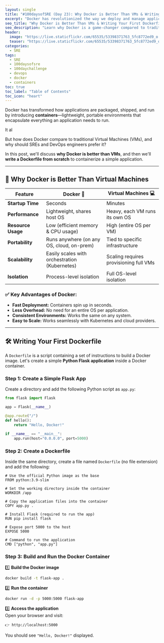 ```yaml
---
layout: single
title: "#100daysofSRE (Day 23): Why Docker is Better Than VMs & Writing Your First Dockerfile"
excerpt: "Docker has revolutionized the way we deploy and manage applications by providing lightweight, portable containers. In this post, we'll explore why Docker is better than traditional VMs and walk through how to write a `Dockerfile` to containerize applications efficiently."
seo_title: "Why Docker is Better Than VMs & Writing Your First Dockerfile"
seo_description: "Learn why Docker is a game-changer compared to traditional virtual machines and how to write a Dockerfile with practical examples. Ideal for SREs, DevOps, and developers looking to simplify deployments."
header:
  image: "https://live.staticflickr.com/65535/53398371763_5fc8772ed9_o.png"
  teaser: "https://live.staticflickr.com/65535/53398371763_5fc8772ed9_o.png"
categories:
  - SRE
tags:
  - SRE
  - 100daysofsre
  - 100daychallenge
  - devops
  - docker
  - containers
toc: true
toc_label: "Table of Contents"
toc_icon: "heart"
---
```



Docker has transformed how applications are packaged, shipped, and run by introducing **containers**—lightweight, portable environments that encapsulate everything an application needs to run. 

It al

But how does Docker compare to traditional Virtual Machines (VMs), and why should SREs and DevOps engineers prefer it?

In this post, we'll discuss **why Docker is better than VMs**, and then we'll **write a Dockerfile from scratch** to containerize a simple application.

---

## 🚀 Why Docker is Better Than Virtual Machines

| Feature          | Docker 🐳  | Virtual Machines 💻 |
|-----------------|------------|------------------|
| **Startup Time** | Seconds   | Minutes         |
| **Performance** | Lightweight, shares host OS | Heavy, each VM runs its own OS |
| **Resource Usage** | Low (efficient memory & CPU usage) | High (entire OS per VM) |
| **Portability** | Runs anywhere (on any OS, cloud, on-prem) | Tied to specific infrastructure |
| **Scalability** | Easily scales with orchestration (Kubernetes) | Scaling requires provisioning full VMs |
| **Isolation** | Process-level isolation | Full OS-level isolation |

### ✅ Key Advantages of Docker:
- **Fast Deployment:** Containers spin up in seconds.
- **Less Overhead:** No need for an entire OS per application.
- **Consistent Environments:** Works the same on any system.
- **Easy to Scale:** Works seamlessly with Kubernetes and cloud providers.

---

## 🛠 Writing Your First Dockerfile

A `Dockerfile` is a script containing a set of instructions to build a Docker image. Let's create a simple **Python Flask application** inside a Docker container.

### **Step 1: Create a Simple Flask App**
Create a directory and add the following Python script as `app.py`:

```python
from flask import Flask

app = Flask(__name__)

@app.route("/")
def hello():
    return "Hello, Docker!"

if __name__ == "__main__":
    app.run(host="0.0.0.0", port=5000)
```

### **Step 2: Create a Dockerfile**

Inside the same directory, create a file named `Dockerfile` (no file extension) and add the following:

```docker
# Use the official Python image as the base
FROM python:3.9-slim

# Set the working directory inside the container
WORKDIR /app

# Copy the application files into the container
COPY app.py .

# Install Flask (required to run the app)
RUN pip install flask

# Expose port 5000 to the host
EXPOSE 5000

# Command to run the application
CMD ["python", "app.py"]

```


### **Step 3: Build and Run the Docker Container**

1️⃣ **Build the Docker image**

```bash
docker build -t flask-app .
```

2️⃣ **Run the container**

```bash
docker run -d -p 5000:5000 flask-app
``` 

3️⃣ **Access the application**  
Open your browser and visit:  
```
👉 http://localhost:5000
```  
You should see `"Hello, Docker!"` displayed.
<!--stackedit_data:
eyJoaXN0b3J5IjpbMTAwMDE0OTkwOCwxNjIzMTM3NDg5XX0=
-->